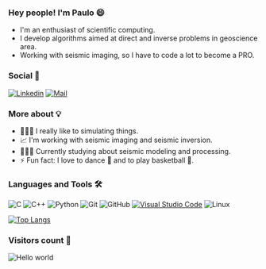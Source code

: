 ### Hey people! I'm Paulo 😄

- I'm an enthusiast of scientific computing.
- I develop algorithms aimed at direct and inverse problems in geoscience area. 
- Working with seismic imaging, so I have to code a lot to become a PRO.

### Social 📲 

[![Linkedin](https://img.shields.io/badge/-Paulo%20Bastos-blue?style=flat-square&logo=linkedin&logoColor=white&link=https://www.linkedin.com/in/paulo-bastos14/)](https://www.linkedin.com/in/paulo-bastos14/)
[![Mail](https://img.shields.io/badge/-pbastos@id.uff.br-gray?style=flat-square&logo=gmail&logoColor=red&link=https://www.linkedin.com/in/paulo-bastos14/)](mailto:pbastos@id.uff.br)

### More about 💡

 - 👨🏻‍💻 I really like to simulating things.
 - 📈 I'm working with seismic imaging and seismic inversion.
 - 👨🏻‍🎓 Currently studying about seismic modeling and processing.  
 - ⚡ Fun fact: I love to dance 🕺 and to play basketball 🏀.
 
 ### Languages and Tools 🛠 
![C](https://img.shields.io/badge/-C-000000?style=flat&logo=c)
![C++](https://img.shields.io/badge/-C++-000000?style=flat&logo=c%2B%2B)
![Python](https://img.shields.io/badge/-Python-000000?style=flat&logo=python)
![Git](https://img.shields.io/badge/-Git-222222?style=flat&logo=git&logoColor=F05032)
![GitHub](https://img.shields.io/badge/-GitHub-222222?style=flat&logo=github&logoColor=181717)
[![Visual Studio Code](https://img.shields.io/badge/-VSCode-444444?style=flat&logo=visual-studio-code&logoColor=007ACC)](https://github.com/microsoft/vscode)
![Linux](https://img.shields.io/badge/-Linux-222222?style=flat&logo=linux&logoColor=FCC624)

[![Top Langs](https://github-readme-stats.vercel.app/api/top-langs/?username=pbastosA&langs_count=8)](https://github.com/anuraghazra/github-readme-stats)

### Visitors count 👀 

<img src="https://profile-counter.glitch.me/pbastosA/count.svg" alt="Hello world" />
